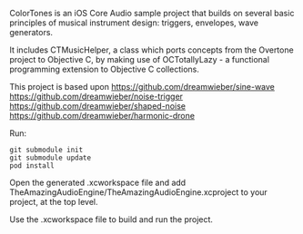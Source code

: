 ColorTones is an iOS Core Audio sample project that builds on several basic principles of musical instrument design: triggers, envelopes, wave generators. 

It includes CTMusicHelper, a class which ports concepts from the Overtone project to Objective C, by making use of OCTotallyLazy - a functional programming extension to Objective C collections. 

This project is based upon 
https://github.com/dreamwieber/sine-wave
https://github.com/dreamwieber/noise-trigger
https://github.com/dreamwieber/shaped-noise
https://github.com/dreamwieber/harmonic-drone


Run:

    git submodule init
    git submodule update
    pod install

Open the generated .xcworkspace file and add TheAmazingAudioEngine/TheAmazingAudioEngine.xcproject to your project, at the top level.

Use the .xcworkspace file to build and run the project.

     
